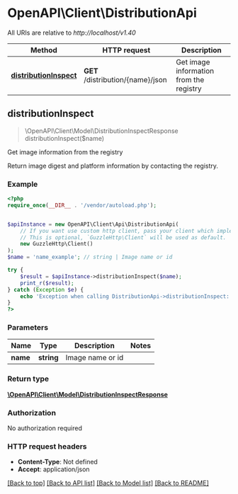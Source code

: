 # OpenAPI\Client\DistributionApi

All URIs are relative to *http://localhost/v1.40*

Method | HTTP request | Description
------------- | ------------- | -------------
[**distributionInspect**](DistributionApi.md#distributionInspect) | **GET** /distribution/{name}/json | Get image information from the registry



## distributionInspect

> \OpenAPI\Client\Model\DistributionInspectResponse distributionInspect($name)

Get image information from the registry

Return image digest and platform information by contacting the registry.

### Example

```php
<?php
require_once(__DIR__ . '/vendor/autoload.php');


$apiInstance = new OpenAPI\Client\Api\DistributionApi(
    // If you want use custom http client, pass your client which implements `GuzzleHttp\ClientInterface`.
    // This is optional, `GuzzleHttp\Client` will be used as default.
    new GuzzleHttp\Client()
);
$name = 'name_example'; // string | Image name or id

try {
    $result = $apiInstance->distributionInspect($name);
    print_r($result);
} catch (Exception $e) {
    echo 'Exception when calling DistributionApi->distributionInspect: ', $e->getMessage(), PHP_EOL;
}
?>
```

### Parameters


Name | Type | Description  | Notes
------------- | ------------- | ------------- | -------------
 **name** | **string**| Image name or id |

### Return type

[**\OpenAPI\Client\Model\DistributionInspectResponse**](../Model/DistributionInspectResponse.md)

### Authorization

No authorization required

### HTTP request headers

- **Content-Type**: Not defined
- **Accept**: application/json

[[Back to top]](#) [[Back to API list]](../../README.md#documentation-for-api-endpoints)
[[Back to Model list]](../../README.md#documentation-for-models)
[[Back to README]](../../README.md)

